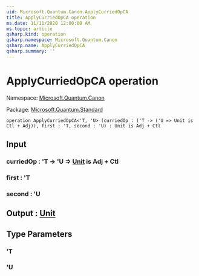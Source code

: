 ```yaml
---
uid: Microsoft.Quantum.Canon.ApplyCurriedOpCA
title: ApplyCurriedOpCA operation
ms.date: 11/11/2020 12:00:00 AM
ms.topic: article
qsharp.kind: operation
qsharp.namespace: Microsoft.Quantum.Canon
qsharp.name: ApplyCurriedOpCA
qsharp.summary: ''
---
```


# ApplyCurriedOpCA operation

Namespace: [Microsoft.Quantum.Canon](xref:Microsoft.Quantum.Canon)

Package: [Microsoft.Quantum.Standard](https://nuget.org/packages/Microsoft.Quantum.Standard)




```qsharp
operation ApplyCurriedOpCA<'T, 'U> (curriedOp : ('T -> ('U => Unit is Ctl + Adj)), first : 'T, second : 'U) : Unit is Adj + Ctl
```


## Input

### curriedOp : 'T -> 'U => [Unit](xref:microsoft.quantum.lang-ref.unit)  is Adj + Ctl




### first : 'T




### second : 'U





## Output : [Unit](xref:microsoft.quantum.lang-ref.unit)



## Type Parameters

### 'T


### 'U

